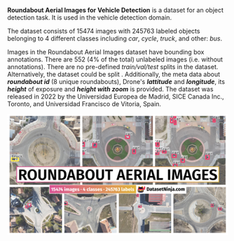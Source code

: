 **Roundabout Aerial Images for Vehicle Detection** is a dataset for an object detection task. It is used in the vehicle detection domain. 

The dataset consists of 15474 images with 245763 labeled objects belonging to 4 different classes including *car*, *cycle*, *truck*, and other: *bus*.

Images in the Roundabout Aerial Images dataset have bounding box annotations. There are 552 (4% of the total) unlabeled images (i.e. without annotations). There are no pre-defined <i>train/val/test</i> splits in the dataset. Alternatively, the dataset could be split . Additionally, the meta data about ***roundabout id*** (8 unique roundabouts), Drone's ***lattitude*** and ***longitude***, its ***height*** of exposure and ***height with zoom*** is provided. The dataset was released in 2022 by the Universidad Europea de Madrid, SICE Canada Inc., Toronto, and Universidad Francisco de Vitoria, Spain.

<img src="https://github.com/dataset-ninja/roundabout-aerial-images-for-vehicle-detection/raw/main/visualizations/poster.png">

